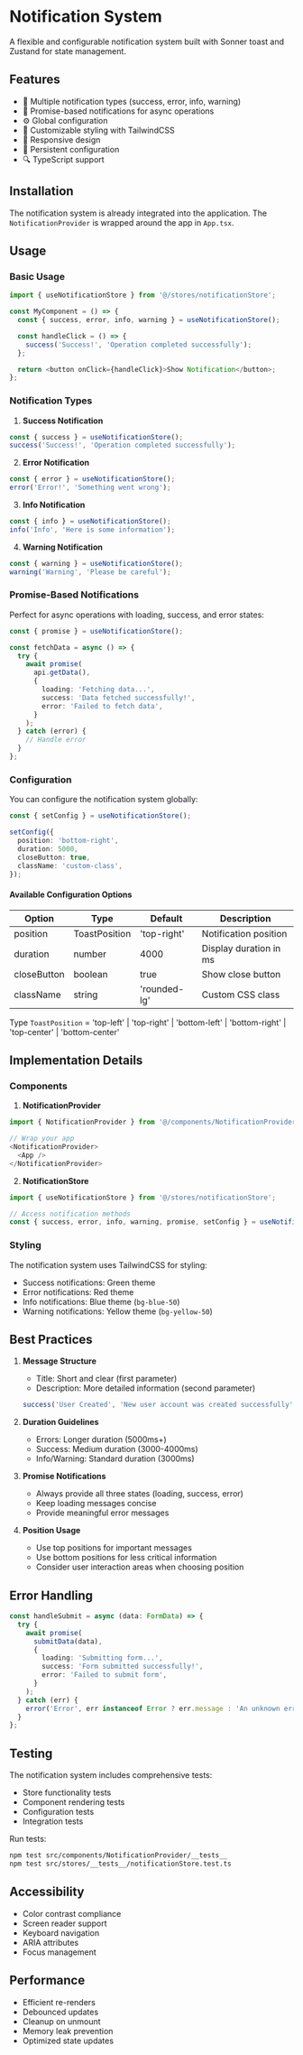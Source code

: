 # Notification System

A flexible and configurable notification system built with Sonner toast and Zustand for state management.

## Features

- 🎯 Multiple notification types (success, error, info, warning)
- 🔄 Promise-based notifications for async operations
- ⚙️ Global configuration
- 🎨 Customizable styling with TailwindCSS
- 📱 Responsive design
- 💾 Persistent configuration
- 🔍 TypeScript support

## Installation

The notification system is already integrated into the application. The `NotificationProvider` is wrapped around the app in `App.tsx`.

## Usage

### Basic Usage

```typescript
import { useNotificationStore } from '@/stores/notificationStore';

const MyComponent = () => {
  const { success, error, info, warning } = useNotificationStore();

  const handleClick = () => {
    success('Success!', 'Operation completed successfully');
  };

  return <button onClick={handleClick}>Show Notification</button>;
};
```

### Notification Types

1. **Success Notification**
```typescript
const { success } = useNotificationStore();
success('Success!', 'Operation completed successfully');
```

2. **Error Notification**
```typescript
const { error } = useNotificationStore();
error('Error!', 'Something went wrong');
```

3. **Info Notification**
```typescript
const { info } = useNotificationStore();
info('Info', 'Here is some information');
```

4. **Warning Notification**
```typescript
const { warning } = useNotificationStore();
warning('Warning', 'Please be careful');
```

### Promise-Based Notifications

Perfect for async operations with loading, success, and error states:

```typescript
const { promise } = useNotificationStore();

const fetchData = async () => {
  try {
    await promise(
      api.getData(),
      {
        loading: 'Fetching data...',
        success: 'Data fetched successfully!',
        error: 'Failed to fetch data',
      }
    );
  } catch (error) {
    // Handle error
  }
};
```

### Configuration

You can configure the notification system globally:

```typescript
const { setConfig } = useNotificationStore();

setConfig({
  position: 'bottom-right',
  duration: 5000,
  closeButton: true,
  className: 'custom-class',
});
```

#### Available Configuration Options

| Option | Type | Default | Description |
|--------|------|---------|-------------|
| position | ToastPosition | 'top-right' | Notification position |
| duration | number | 4000 | Display duration in ms |
| closeButton | boolean | true | Show close button |
| className | string | 'rounded-lg' | Custom CSS class |

Type `ToastPosition` = 'top-left' \| 'top-right' \| 'bottom-left' \| 'bottom-right' \| 'top-center' \| 'bottom-center'

## Implementation Details

### Components

1. **NotificationProvider**
```typescript
import { NotificationProvider } from '@/components/NotificationProvider';

// Wrap your app
<NotificationProvider>
  <App />
</NotificationProvider>
```

2. **NotificationStore**
```typescript
import { useNotificationStore } from '@/stores/notificationStore';

// Access notification methods
const { success, error, info, warning, promise, setConfig } = useNotificationStore();
```

### Styling

The notification system uses TailwindCSS for styling:

- Success notifications: Green theme
- Error notifications: Red theme
- Info notifications: Blue theme (`bg-blue-50`)
- Warning notifications: Yellow theme (`bg-yellow-50`)

## Best Practices

1. **Message Structure**
   - Title: Short and clear (first parameter)
   - Description: More detailed information (second parameter)
   ```typescript
   success('User Created', 'New user account was created successfully');
   ```

2. **Duration Guidelines**
   - Errors: Longer duration (5000ms+)
   - Success: Medium duration (3000-4000ms)
   - Info/Warning: Standard duration (3000ms)

3. **Promise Notifications**
   - Always provide all three states (loading, success, error)
   - Keep loading messages concise
   - Provide meaningful error messages

4. **Position Usage**
   - Use top positions for important messages
   - Use bottom positions for less critical information
   - Consider user interaction areas when choosing position

## Error Handling

```typescript
const handleSubmit = async (data: FormData) => {
  try {
    await promise(
      submitData(data),
      {
        loading: 'Submitting form...',
        success: 'Form submitted successfully!',
        error: 'Failed to submit form',
      }
    );
  } catch (err) {
    error('Error', err instanceof Error ? err.message : 'An unknown error occurred');
  }
};
```

## Testing

The notification system includes comprehensive tests:

- Store functionality tests
- Component rendering tests
- Configuration tests
- Integration tests

Run tests:
```bash
npm test src/components/NotificationProvider/__tests__
npm test src/stores/__tests__/notificationStore.test.ts
```

## Accessibility

- Color contrast compliance
- Screen reader support
- Keyboard navigation
- ARIA attributes
- Focus management

## Performance

- Efficient re-renders
- Debounced updates
- Cleanup on unmount
- Memory leak prevention
- Optimized state updates
